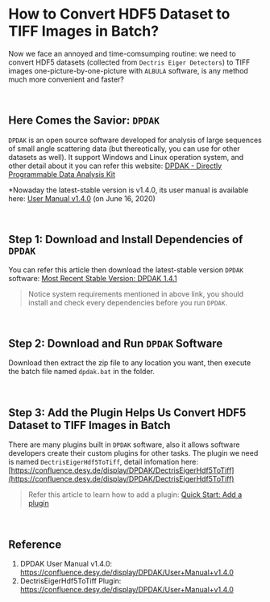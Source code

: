 # How to Convert HDF5 Dataset to TIFF Images in Batch?

Now we face an annoyed and time-comsumping routine: we need to convert HDF5 datasets (collected from `Dectris Eiger Detectors`) to TIFF images one-picture-by-one-picture with `ALBULA` software, is any method much more convenient and faster?

<br />

## Here Comes the Savior: `DPDAK`

`DPDAK` is an open source software developed for analysis of large sequences of small angle scattering data (but thereotically, you can use for other datasets as well). It support Windows and Linux operation system, and other detail about it you can refer this website: [DPDAK - Directly Programmable Data Analysis Kit](https://confluence.desy.de/display/DPDAK/DPDAK+-+Directly+Programmable+Data+Analysis+Kit)

*Nowaday the latest-stable version is v1.4.0, its user manual is available here: [User Manual v1.4.0](https://confluence.desy.de/display/DPDAK/User+Manual+v1.4.0) (on June 16, 2020)

<br />

## Step 1: Download and Install Dependencies of `DPDAK`

You can refer this article then download the latest-stable version `DPDAK` software: [Most Recent Stable Version: DPDAK 1.4.1](https://confluence.desy.de/display/DPDAK/Downloads)

> Notice system requirements mentioned in above link, you should install and check every dependencies before you run `DPDAK`.

<br />

## Step 2: Download and Run `DPDAK` Software

Download then extract the zip file to any location you want, then execute the batch file named `dpdak.bat` in the folder.

<br />

## Step 3: Add the Plugin Helps Us Convert HDF5 Dataset to TIFF Images in Batch

There are many plugins built in `DPDAK` software, also it allows software developers create their custom plugins for other tasks. The plugin we need is named `DectrisEigerHdf5ToTiff`, detail infomation here: [https://confluence.desy.de/display/DPDAK/DectrisEigerHdf5ToTiff](https://confluence.desy.de/display/DPDAK/DectrisEigerHdf5ToTiff)

> Refer this article to learn how to add a plugin: [Quick Start: Add a plugin](https://confluence.desy.de/display/DPDAK/Quick+Start)

<br />

## Reference
1. DPDAK User Manual v1.4.0: https://confluence.desy.de/display/DPDAK/User+Manual+v1.4.0
2. DectrisEigerHdf5ToTiff Plugin: https://confluence.desy.de/display/DPDAK/User+Manual+v1.4.0